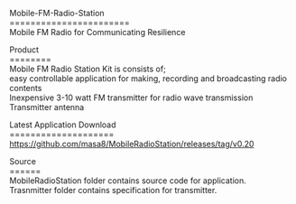 Mobile-FM-Radio-Station<BR>
=======================<BR>
 Mobile FM Radio for Communicating Resilience<BR>
 
 
 Product<BR>
 ========<BR>
 Mobile FM Radio Station Kit is consists of;<BR>
  easy controllable application for making, recording and broadcasting radio contents<BR>
  Inexpensive 3-10 watt FM transmitter for radio wave transmission<BR>
  Transmitter antenna

 Latest Application Download<BR>
 ====================<BR>
  https://github.com/masa8/MobileRadioStation/releases/tag/v0.20<BR>
 
 Source<BR>
 ======<BR>
 MobileRadioStation folder contains source code for application.<BR>
 Trasnmitter folder contains specification for transmitter.<BR>
 
 
